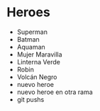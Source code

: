 # Heroes

* Superman
* Batman
* Aquaman
* Mujer Maravilla
* Linterna Verde
* Robin
* Volcán Negro
* nuevo heroe
* nuevo heroe en otra rama
* git pushs